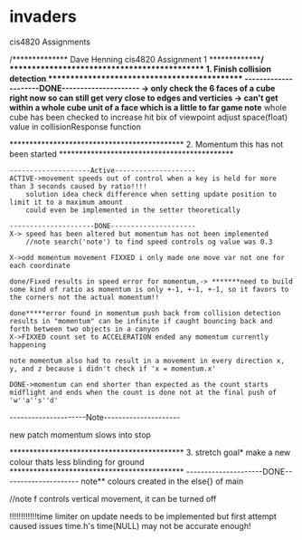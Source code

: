 # invaders
cis4820 Assignments


/**************
Dave Henning
cis4820
Assignment 1
***************/
******************************************** 1. Finish collision detection ********************************************
    ---------------------DONE---------------------
    -> only check the 6 faces of a cube right now so can still get very close to edges and verticies
    -> can't get within a whole cube unit of a face which is a little to far game
    note** whole cube has been checked to increase hit bix of viewpoint adjust space(float) value in collisionResponse function
    

******************************************** 2. Momentum this has not been started ********************************************

    --------------------Active--------------------
    ACTIVE->movement speeds out of control when a key is held for more than 3 seconds caused by ratio!!!!
        solution idea check difference when setting update position to limit it to a maximum amount 
        could even be implemented in the setter theoretically

    ---------------------DONE---------------------
    X-> speed has been altered but momentum has not been implemented
        //note search('note') to find speed controls og value was 0.3

    X->odd momentum movement FIXXED i only made one move var not one for each coordinate

    done/Fixed results in speed error for momentum,-> *******need to build some kind of ratio as momentum is only +-1, +-1, +-1, so it favors to the corners not the actual momentum!!

    done*****error found in momentum push back from collision detection results in "momentum" can be infinite if caught bouncing back and forth between two objects in a canyon
    X->FIXXED count set to ACCELERATION ended any momentum currently happening

    note momentum also had to result in a movement in every direction x, y, and z because i didn't check if 'x = momentum.x'

    DONE->momentum can end shorter than expected as the count starts midflight and ends when the count is done not at the final push of 'w''a''s''d'

   ---------------------Note---------------------
    
   new patch momentum slows into stop 

******************************************** 3. stretch goal* make a new colour thats less blinding for ground ********************************************
    ---------------------DONE---------------------
    note** colours created in the else{} of main




//note f controls vertical movement, it can be turned off


!!!!!!!!!!!!time limiter on update needs to be implemented but first attempt caused issues 
time.h's time(NULL) may not be accurate enough!